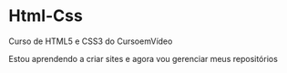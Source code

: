 # Html-Css
 Curso de HTML5 e CSS3 do CursoemVídeo

 Estou aprendendo a criar sites e agora vou gerenciar meus repositórios
 
